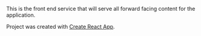 This is the front end service that will serve all forward facing content for the application.

Project was created with [Create React App](https://github.com/facebookincubator/create-react-app).
